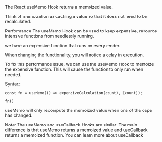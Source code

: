 The React useMemo Hook returns a memoized value.

Think of memoization as caching a value so that it does not need to be recalculated.


Performance The useMemo Hook can be used to keep expensive, resource intensive functions from needlessly running.  

we have an expensive function that runs on every render.

When changing the functionality, you will notice a delay in execution.

To fix this performance issue, we can use the useMemo Hook to memoize the expensive function. This will cause the function to only run when needed.

Syntax:
```
const fn = useMemo(() => expensiveCalculation(count), [count]);

fn()
```
useMemo will only recompute the memoized value when one of the deps has changed.

Note: The useMemo and useCallback Hooks are similar. The main difference is that useMemo returns a memoized value and useCallback returns a memoized function. You can learn more about useCallback   

